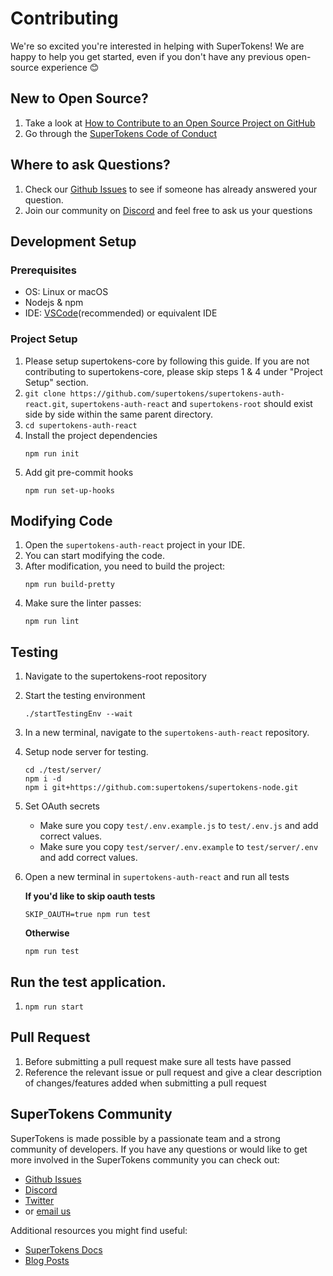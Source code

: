 # Contributing

We're so excited you're interested in helping with SuperTokens! We are happy to help you get started, even if you don't have any previous open-source experience :blush:

## New to Open Source?

1. Take a look at [How to Contribute to an Open Source Project on GitHub](https://egghead.io/courses/how-to-contribute-to-an-open-source-project-on-github)
2. Go through the [SuperTokens Code of Conduct](https://github.com/supertokens/supertokens-auth-react/blob/master/CODE_OF_CONDUCT.md)

## Where to ask Questions?

1. Check our [Github Issues](https://github.com/supertokens/supertokens-auth-react/issues) to see if someone has already answered your question.
2. Join our community on [Discord](https://supertokens.io/discord) and feel free to ask us your questions

## Development Setup

### Prerequisites

-   OS: Linux or macOS
-   Nodejs & npm
-   IDE: [VSCode](https://code.visualstudio.com/download)(recommended) or equivalent IDE

### Project Setup

1. Please setup supertokens-core by following this guide. If you are not contributing to supertokens-core, please skip steps 1 & 4 under "Project Setup" section.
2. `git clone https://github.com/supertokens/supertokens-auth-react.git`, `supertokens-auth-react` and `supertokens-root` should exist side by side within the same parent directory.
3. `cd supertokens-auth-react`
4. Install the project dependencies
    ```
    npm run init
    ```
5. Add git pre-commit hooks
    ```
    npm run set-up-hooks
    ```

## Modifying Code

1. Open the `supertokens-auth-react` project in your IDE.
2. You can start modifying the code.
3. After modification, you need to build the project:
    ```
    npm run build-pretty
    ```
4. Make sure the linter passes:
    ```
    npm run lint
    ```

## Testing

1. Navigate to the supertokens-root repository
2. Start the testing environment

    ```
    ./startTestingEnv --wait
    ```

3. In a new terminal, navigate to the `supertokens-auth-react` repository.

4. Setup node server for testing.

    ```
    cd ./test/server/
    npm i -d
    npm i git+https://github.com:supertokens/supertokens-node.git
    ```

5. Set OAuth secrets

    - Make sure you copy `test/.env.example.js` to `test/.env.js` and add correct values.
    - Make sure you copy `test/server/.env.example` to `test/server/.env` and add correct values.

6. Open a new terminal in `supertokens-auth-react` and run all tests

    **If you'd like to skip oauth tests**

    ```
    SKIP_OAUTH=true npm run test
    ```

    **Otherwise**

    ```
    npm run test
    ```

## Run the test application.

1. `npm run start`

## Pull Request

1. Before submitting a pull request make sure all tests have passed
2. Reference the relevant issue or pull request and give a clear description of changes/features added when submitting a pull request

## SuperTokens Community

SuperTokens is made possible by a passionate team and a strong community of developers. If you have any questions or would like to get more involved in the SuperTokens community you can check out:

-   [Github Issues](https://github.com/supertokens/supertokens-auth-react/issues)
-   [Discord](https://supertokens.io/discord)
-   [Twitter](https://twitter.com/supertokensio)
-   or [email us](mailto:team@supertokens.io)

Additional resources you might find useful:

-   [SuperTokens Docs](https://supertokens.io/docs/community/getting-started/installation)
-   [Blog Posts](https://supertokens.io/blog/)
